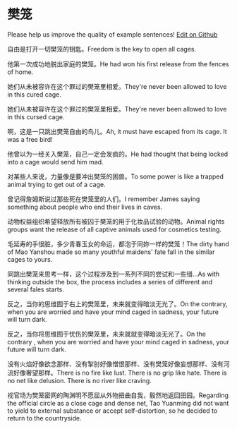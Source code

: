 # 樊笼

Please help us improve the quality of example sentences! [Edit on Github](https://github.com/jiyushe/jiyu-example-sentence-source/blob/main/chinese/fanlong.md)

<p><span class="chinese">自由是打开一切樊笼的钥匙。</span><span class="english">Freedom is the key to open all cages.</span></p>

<p><span class="chinese">他第一次成功地脱出家庭的樊笼。</span><span class="english">He had won his first release from the fences of home.</span></p>

<p><span class="chinese">她们从未被容许在这个罪过的樊笼里相爱。</span><span class="english">They're never been allowed to love in this cured cage.</span></p>

<p><span class="chinese">她们从未被容许在这个罪过的樊笼里相爱。</span><span class="english">They're never been allowed to love in this cursed cage.</span></p>

<p><span class="chinese">啊，这是一只跳出樊笼自由的鸟儿。</span><span class="english">Ah, it must have escaped from its cage. It was a free bird!</span></p>

<p><span class="chinese">他曾以为一经关入樊笼，自己一定会发疯的。</span><span class="english">He had thought that being locked into a cage would send him mad.</span></p>

<p><span class="chinese">对某些人来说，力量像是要冲出樊笼的困兽。</span><span class="english">To some power is like a trapped animal trying to get out of a cage.</span></p>

<p><span class="chinese">曾记得詹姆斯说过那些死在樊笼里的人们。</span><span class="english">I remember James saying something about people who end their lives in caves.</span></p>

<p><span class="chinese">动物权益组织希望释放所有被囚于樊笼的用于化妆品试验的动物。</span><span class="english">Animal rights groups want the release of all captive animals used for cosmetics testing.</span></p>

<p><span class="chinese">毛延寿的手很脏，多少青春玉女的命运，都泡于同妳一样的樊笼！</span><span class="english">The dirty hand of Mao Yanshou made so many youthful maidens' fate fall in the similar cages to yours.</span></p>

<p><span class="chinese">同跳出樊笼来思考一样，这个过程涉及到一系列不同的尝试和一些错…</span><span class="english">As with thinking outside the box, the process includes a series of different and several fales starts.</span></p>

<p><span class="chinese">反之，当你的思维囿于右上的樊笼里，未来就变得暗淡无光了。</span><span class="english">On the contrary, when you are worried and have your mind caged in sadness, your future will turn dark.</span></p>

<p><span class="chinese">反之，当你将思维囿于忧伤的樊笼里，未来就就变得暗淡无光了。</span><span class="english">On the contrary , when you are worried and have your mind caged in sadness, your future will turn dark.</span></p>

<p><span class="chinese">没有火焰好像欲念那样、没有掣肘好像憎恨那样、没有樊笼好像妄想那样、没有河流好像奢望那样。</span><span class="english">There is no fire like lust. There is no grip like hate. There is no net like delusion. There is no river like craving.</span></p>

<p><span class="chinese">视官场为樊笼密网的陶渊明不愿屈从外物扭曲自我，毅然地返回田园。</span><span class="english">Regarding the official circle as a close cage and dense net, Tao Yuanming did not want to yield to external substance or accept self-distortion, so he decided to return to the countryside.</span></p>


